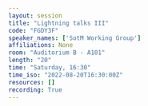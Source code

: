 ```yaml
---
layout: session
title: "Lightning talks III"
code: "FGDY3F"
speaker_names: ['SotM Working Group']
affiliations: None
room: "Auditorium B - A101"
length: "20"
time: "Saturday, 16:30"
time_iso: "2022-08-20T16:30:00Z"
resources: []
recording: True
---
```




